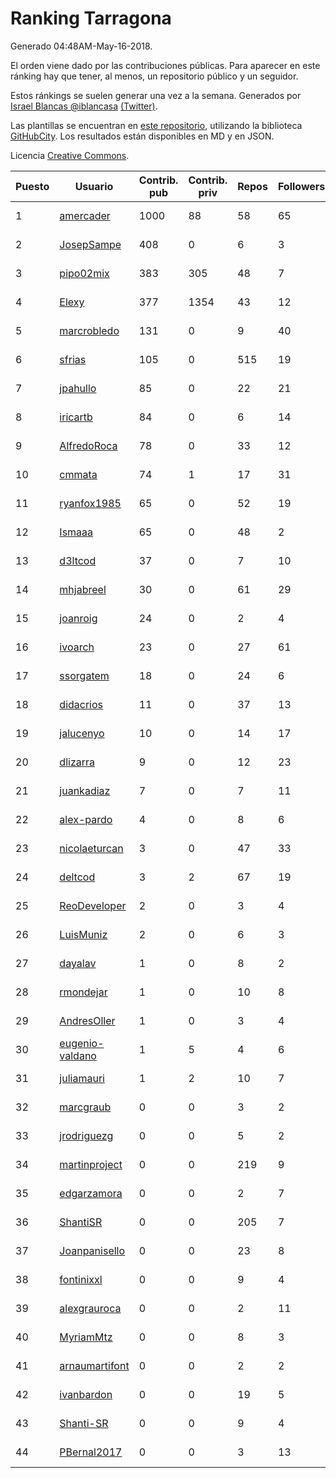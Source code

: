 # Ranking Tarragona

Generado 04:48AM-May-16-2018.

El orden viene dado por las contribuciones públicas. Para aparecer en este ránking hay que tener, al menos, un repositorio público y un seguidor.

Estos ránkings se suelen generar una vez a la semana. Generados por [Israel Blancas @iblancasa](https://github.com/iblancasa/) [(Twitter)](https://twitter.com/iblancasa).

Las plantillas se encuentran en [este repositorio](https://github.com/iblancasa/GH-Spanish-Ranking), utilizando la biblioteca [GitHubCity](https://github.com/iblancasa/GitHubCity). Los resultados están disponibles en MD y en JSON.

Licencia [Creative Commons](https://creativecommons.org/licenses/by/4.0/).

| Puesto   |  Usuario  | Contrib. pub | Contrib. priv |Repos| Followers | Desde |  Avatar  |
|----------|-----------|--------------|---------------|-----|-----------|-------|----------|
|1|[amercader](https://github.com/amercader)|1000|88|58|65|2010-02-09|![amercader](https://avatars1.githubusercontent.com/u/200230)|
|2|[JosepSampe](https://github.com/JosepSampe)|408|0|6|3|2015-01-08|![JosepSampe](https://avatars0.githubusercontent.com/u/10448186)|
|3|[pipo02mix](https://github.com/pipo02mix)|383|305|48|7|2011-07-03|![pipo02mix](https://avatars2.githubusercontent.com/u/892157)|
|4|[Elexy](https://github.com/Elexy)|377|1354|43|12|2010-10-14|![Elexy](https://avatars2.githubusercontent.com/u/439063)|
|5|[marcrobledo](https://github.com/marcrobledo)|131|0|9|40|2015-09-19|![marcrobledo](https://avatars0.githubusercontent.com/u/14358263)|
|6|[sfrias](https://github.com/sfrias)|105|0|515|19|2012-05-06|![sfrias](https://avatars2.githubusercontent.com/u/1711545)|
|7|[jpahullo](https://github.com/jpahullo)|85|0|22|21|2012-07-26|![jpahullo](https://avatars3.githubusercontent.com/u/2048296)|
|8|[iricartb](https://github.com/iricartb)|84|0|6|14|2016-07-19|![iricartb](https://avatars2.githubusercontent.com/u/20545552)|
|9|[AlfredoRoca](https://github.com/AlfredoRoca)|78|0|33|12|2014-08-15|![AlfredoRoca](https://avatars2.githubusercontent.com/u/8455554)|
|10|[cmmata](https://github.com/cmmata)|74|1|17|31|2013-04-22|![cmmata](https://avatars1.githubusercontent.com/u/4223148)|
|11|[ryanfox1985](https://github.com/ryanfox1985)|65|0|52|19|2011-10-26|![ryanfox1985](https://avatars2.githubusercontent.com/u/1152728)|
|12|[Ismaaa](https://github.com/Ismaaa)|65|0|48|2|2016-09-16|![Ismaaa](https://avatars0.githubusercontent.com/u/22240843)|
|13|[d3ltcod](https://github.com/d3ltcod)|37|0|7|10|2017-12-11|![d3ltcod](https://avatars1.githubusercontent.com/u/34439264)|
|14|[mhjabreel](https://github.com/mhjabreel)|30|0|61|29|2014-10-08|![mhjabreel](https://avatars1.githubusercontent.com/u/9088025)|
|15|[joanroig](https://github.com/joanroig)|24|0|2|4|2015-05-14|![joanroig](https://avatars3.githubusercontent.com/u/12451419)|
|16|[ivoarch](https://github.com/ivoarch)|23|0|27|61|2011-03-18|![ivoarch](https://avatars3.githubusercontent.com/u/677124)|
|17|[ssorgatem](https://github.com/ssorgatem)|18|0|24|6|2009-07-23|![ssorgatem](https://avatars2.githubusercontent.com/u/108138)|
|18|[didacrios](https://github.com/didacrios)|11|0|37|13|2010-02-25|![didacrios](https://avatars1.githubusercontent.com/u/211009)|
|19|[jalucenyo](https://github.com/jalucenyo)|10|0|14|17|2012-04-06|![jalucenyo](https://avatars1.githubusercontent.com/u/1618926)|
|20|[dlizarra](https://github.com/dlizarra)|9|0|12|23|2015-04-12|![dlizarra](https://avatars2.githubusercontent.com/u/11906353)|
|21|[juankadiaz](https://github.com/juankadiaz)|7|0|7|11|2013-10-04|![juankadiaz](https://avatars2.githubusercontent.com/u/5609996)|
|22|[alex-pardo](https://github.com/alex-pardo)|4|0|8|6|2012-09-19|![alex-pardo](https://avatars0.githubusercontent.com/u/2378470)|
|23|[nicolaeturcan](https://github.com/nicolaeturcan)|3|0|47|33|2014-04-10|![nicolaeturcan](https://avatars3.githubusercontent.com/u/7248811)|
|24|[deltcod](https://github.com/deltcod)|3|2|67|19|2015-09-22|![deltcod](https://avatars1.githubusercontent.com/u/14791993)|
|25|[ReoDeveloper](https://github.com/ReoDeveloper)|2|0|3|4|2013-01-20|![ReoDeveloper](https://avatars2.githubusercontent.com/u/3322211)|
|26|[LuisMuniz](https://github.com/LuisMuniz)|2|0|6|3|2014-07-18|![LuisMuniz](https://avatars0.githubusercontent.com/u/8201284)|
|27|[dayalav](https://github.com/dayalav)|1|0|8|2|2013-06-10|![dayalav](https://avatars2.githubusercontent.com/u/4660940)|
|28|[rmondejar](https://github.com/rmondejar)|1|0|10|8|2008-06-20|![rmondejar](https://avatars1.githubusercontent.com/u/14419)|
|29|[AndresOller](https://github.com/AndresOller)|1|0|3|4|2013-07-06|![AndresOller](https://avatars1.githubusercontent.com/u/4953625)|
|30|[eugenio-valdano](https://github.com/eugenio-valdano)|1|5|4|6|2014-03-12|![eugenio-valdano](https://avatars2.githubusercontent.com/u/6929185)|
|31|[juliamauri](https://github.com/juliamauri)|1|2|10|7|2013-11-28|![juliamauri](https://avatars0.githubusercontent.com/u/6062402)|
|32|[marcgraub](https://github.com/marcgraub)|0|0|3|2|2012-10-02|![marcgraub](https://avatars3.githubusercontent.com/u/2468006)|
|33|[jrodriguezg](https://github.com/jrodriguezg)|0|0|5|2|2013-02-05|![jrodriguezg](https://avatars1.githubusercontent.com/u/3486118)|
|34|[martinproject](https://github.com/martinproject)|0|0|219|9|2008-06-13|![martinproject](https://avatars0.githubusercontent.com/u/13601)|
|35|[edgarzamora](https://github.com/edgarzamora)|0|0|2|7|2013-05-02|![edgarzamora](https://avatars3.githubusercontent.com/u/4320475)|
|36|[ShantiSR](https://github.com/ShantiSR)|0|0|205|7|2013-01-16|![ShantiSR](https://avatars3.githubusercontent.com/u/3288528)|
|37|[Joanpanisello](https://github.com/Joanpanisello)|0|0|23|8|2013-09-20|![Joanpanisello](https://avatars1.githubusercontent.com/u/5502417)|
|38|[fontinixxl](https://github.com/fontinixxl)|0|0|9|4|2013-07-24|![fontinixxl](https://avatars0.githubusercontent.com/u/5080665)|
|39|[alexgrauroca](https://github.com/alexgrauroca)|0|0|2|11|2013-07-31|![alexgrauroca](https://avatars3.githubusercontent.com/u/5131860)|
|40|[MyriamMtz](https://github.com/MyriamMtz)|0|0|8|3|2013-11-25|![MyriamMtz](https://avatars3.githubusercontent.com/u/6032560)|
|41|[arnaumartifont](https://github.com/arnaumartifont)|0|0|2|2|2014-11-07|![arnaumartifont](https://avatars1.githubusercontent.com/u/9613200)|
|42|[ivanbardon](https://github.com/ivanbardon)|0|0|19|5|2013-10-30|![ivanbardon](https://avatars3.githubusercontent.com/u/5808889)|
|43|[Shanti-SR](https://github.com/Shanti-SR)|0|0|9|4|2014-11-12|![Shanti-SR](https://avatars0.githubusercontent.com/u/9694646)|
|44|[PBernal2017](https://github.com/PBernal2017)|0|0|3|13|2017-02-23|![PBernal2017](https://avatars0.githubusercontent.com/u/25979373)|
